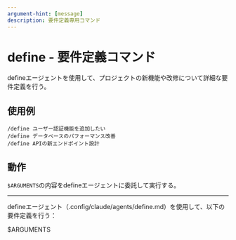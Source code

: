 ```yaml
---
argument-hint: [message]
description: 要件定義専用コマンド
---
```


# define - 要件定義コマンド

defineエージェントを使用して、プロジェクトの新機能や改修について詳細な要件定義を行う。

## 使用例

```
/define ユーザー認証機能を追加したい
/define データベースのパフォーマンス改善
/define APIの新エンドポイント設計
```

## 動作

`$ARGUMENTS`の内容をdefineエージェントに委託して実行する。

---

defineエージェント（.config/claude/agents/define.md）を使用して、以下の要件定義を行う：

$ARGUMENTS
